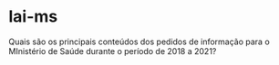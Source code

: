 # lai-ms
Quais são os principais conteúdos dos pedidos de informação para o MInistério de Saúde durante o período de 2018 a 2021?
